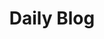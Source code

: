 ---
title: Daily Blog
description: Blog written about a day at Del Norte High School
layout: post
toc: false
comments: true
show_images: true
image: https://github.com/clairehzhao/claire.git/images/cspphoto.png
---